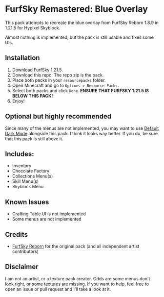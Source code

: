 # FurfSky Remastered: Blue Overlay

This pack attempts to recreate the blue overlay from FurfSky Reborn 1.8.9 in 1.21.5 for Hypixel Skyblock. 

Almost nothing is implemented, but the pack is still usable and fixes some UIs. 

## Installation
1. Download FurfSky 1.21.5. 
1. Download this repo. The repo zip is the pack. 
2. Place both packs in your `resourcepacks` folder.
3. Open Minecraft and go to `Options > Resource Packs`.
4. Select both packs and click `Done`. **ENSURE THAT FURFSKY 1.21.5 IS BELOW THIS PACK!**
5. Enjoy!

## Optional but highly recommended

Since many of the menus are not implemented, you may want to use [Default Dark Mode](https://modrinth.com/resourcepack/default-dark-mode) alongside this pack. I think it looks way better. If you do, be sure that this pack is still above it. 

## Includes:
- Inventory
- Chocolate Factory
- Collections Menu(s)
- Skill Menu(s)
- Skyblock Menu

## Known Issues
- Crafting Table UI is not implemented
- Some menus are not implemented

## Credits
- [FurfSky Reborn](https://furfsky.net/) for the original pack (and all independent artist contributors)

## Disclaimer
I am not an artist, or a texture pack creator. Odds are some menus don't look right, or some textures are missing. If you want to help, feel free to open an issue or pull request and I'll take a look at it.
